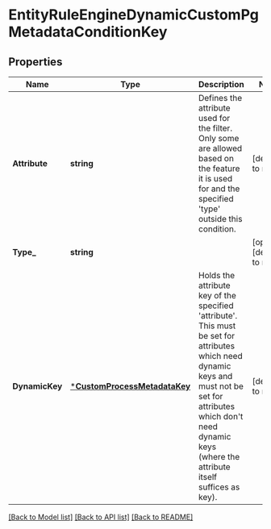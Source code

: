 # EntityRuleEngineDynamicCustomPgMetadataConditionKey

## Properties
Name | Type | Description | Notes
------------ | ------------- | ------------- | -------------
**Attribute** | **string** | Defines the attribute used for the filter. Only some are allowed based on the feature it is used for and the specified &#39;type&#39; outside this condition. | [default to null]
**Type_** | **string** |  | [optional] [default to null]
**DynamicKey** | [***CustomProcessMetadataKey**](CustomProcessMetadataKey.md) | Holds the attribute key of the specified &#39;attribute&#39;. This must be set for attributes which need dynamic keys and must not be set for attributes which don&#39;t need dynamic keys (where the attribute itself suffices as key). | [default to null]

[[Back to Model list]](../README.md#documentation-for-models) [[Back to API list]](../README.md#documentation-for-api-endpoints) [[Back to README]](../README.md)


